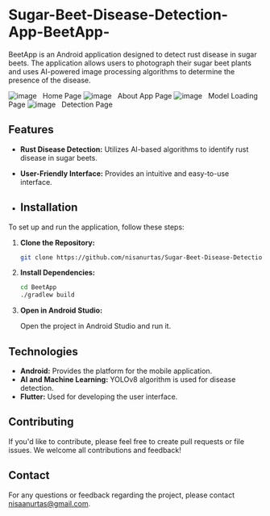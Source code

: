 # Sugar-Beet-Disease-Detection-App-BeetApp-

BeetApp is an Android application designed to detect rust disease in sugar beets. The application allows users to photograph their sugar beet plants and uses AI-powered image processing algorithms to determine the presence of the disease.

![image](https://github.com/user-attachments/assets/d968c0ed-d6f4-4049-acb4-2cd16b595753)&nbsp;&nbsp;
Home Page
![image](https://github.com/user-attachments/assets/b117b6f2-29ae-4a6f-8b50-d20c813813aa)&nbsp;&nbsp;
About App Page
![image](https://github.com/user-attachments/assets/1d48a301-c956-4d15-ba86-b9ad9e35104f)&nbsp;&nbsp;
Model Loading Page
![image](https://github.com/user-attachments/assets/8cc69380-3d9f-44c5-92db-1fa60448a888)&nbsp;&nbsp;
Detection Page







## Features

- **Rust Disease Detection:** Utilizes AI-based algorithms to identify rust disease in sugar beets.
- **User-Friendly Interface:** Provides an intuitive and easy-to-use interface.

- ## Installation

To set up and run the application, follow these steps:

1. **Clone the Repository:**
    ```sh
    git clone https://github.com/nisanurtas/Sugar-Beet-Disease-Detection-App-BeetApp-.git
    ```


2. **Install Dependencies:**

    ```sh
    cd BeetApp
    ./gradlew build
    ```

3. **Open in Android Studio:**

    Open the project in Android Studio and run it.


## Technologies

- **Android:** Provides the platform for the mobile application.
- **AI and Machine Learning:** YOLOv8 algorithm is used for disease detection.
- **Flutter:** Used for developing the user interface.

## Contributing

If you'd like to contribute, please feel free to create pull requests or file issues. We welcome all contributions and feedback!


## Contact

For any questions or feedback regarding the project, please contact [nisaanurtas@gmail.com](mailto:nisaanurtas@gmail.com).
